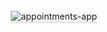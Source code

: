 

<br/>
<div style="text-align: center;">
    <img src="https://assets.ccbp.in/frontend/content/react-js/appointments-app-output.gif" alt="appointments-app" style="max-width:70%;box-shadow:0 2.8px 2.2px rgba(0, 0, 0, 0.12)">
</div>
<br/>

